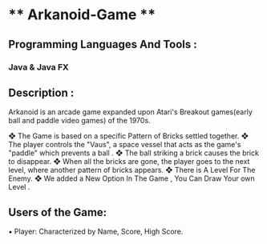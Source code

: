 # ** Arkanoid-Game **
## Programming Languages And Tools : 
### Java & Java FX

## Description :
Arkanoid is an arcade game expanded upon Atari's Breakout games(early ball and paddle video games) of the 1970s.

❖ The Game is based on a specific Pattern of Bricks settled together.
  ❖ The player controls the "Vaus", a space vessel that acts as the game's "paddle" which prevents a ball .
   ❖ The ball striking a brick causes the brick to disappear.
    ❖ When all the bricks are gone, the player goes to the next level, where another pattern of bricks appears.
     ❖ There is A Level For The Enemy.
      ❖ We added a New Option In The Game , You Can Draw Your own Level .

## Users of the Game:
▪ Player: Characterized by Name, Score, High Score.
